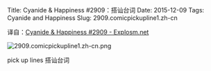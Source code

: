 Title: Cyanide & Happiness #2909：搭讪台词
Date: 2015-12-09
Tags: Cyanide and Happiness
Slug: 2909.comicpickupline1.zh-cn

译自：[Cyanide & Happiness #2909 - Explosm.net](http://explosm.net/comics/2909/)


![2909.comicpickupline1.zh-cn.png](/static/images/comics/2909.comicpickupline1.zh-cn.png)



pick up lines
搭讪台词